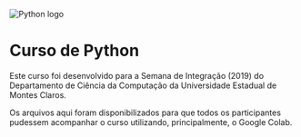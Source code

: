 ![Python logo](https://www.python.org/static/community_logos/python-logo-generic.svg)
# Curso de Python

Este curso foi desenvolvido para a Semana de Integração (2019) do Departamento de Ciência da Computação da Universidade Estadual de Montes Claros.

Os arquivos aqui foram disponibilizados para que todos os participantes pudessem acompanhar o curso utilizando, principalmente, o Google Colab.

